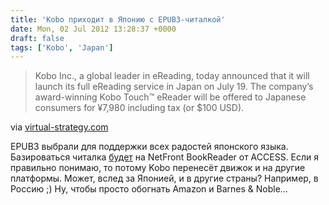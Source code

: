 ```yaml
---
title: 'Kobo приходит в Японию с EPUB3-читалкой'
date: Mon, 02 Jul 2012 13:28:37 +0000
draft: false
tags: ['Kobo', 'Japan']
---
```


> Kobo Inc., a global leader in eReading, today announced that it will launch its full eReading service in Japan on July 19. The company’s award-winning Kobo Touch™ eReader will be offered to Japanese consumers for ¥7,980 including tax (or $100 USD).

via [virtual-strategy.com](http://www.virtual-strategy.com/2012/07/02/kobo-launches-japan-world-class-full-service-ereading-platform)

EPUB3 выбрали для поддержки всех радостей японского языка. Базироваться читалка [будет](http://www.marketwatch.com/story/kobo-selects-access-netfronttm-bookreader-v10-epub-edition-as-epub-3-standard-viewer-engine-for-its-ebook-services-2012-07-02) на NetFront BookReader от ACCESS. Если я правильно понимаю, то потому Kobo перенесёт движок и на другие платформы. Может, вслед за Японией, и в другие страны? Например, в Россию ;) Ну, чтобы просто обогнать Amazon и Barnes & Noble…